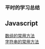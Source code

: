### 平时的学习总结

## Javascript

[数组的常用方法](https://github.com/SmallPen1/blog/issues/1)  
[字符串的常用方法](https://github.com/SmallPen1/blog/issues/2)